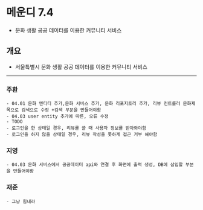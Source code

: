 # 메운디 7.4

- 문화 생활 공공 데이터를 이용한 커뮤니티 서비스
## 개요
- 서울특별시 문화 생활 공공 데이터를 이용한 커뮤니티 서비스

---

### 주환
```
- 04.01 문화 엔티티 추가,문화 서비스 추가, 문화 리포지토리 추가, 리뷰 컨트롤러 문화제목으로 검색으로 수정 +검색 부분을 만들어야함
- 04.03 user entity 추가에 따른, 오류 수정
- TODO
- 로그인을 한 상태일 경우, 리뷰를 쓸 때 사용자 정보를 받아와야함
- 로그인을 하지 않을 상태일 경우, 리뷰 작성을 못하게 접근 거부 해야함
```

### 지영
```
- 04.03 문화 서비스에서 공공데이터 api와 연결 후 화면에 출력 생성, DB에 삽입할 부분을 만들어야함
```

### 재준
```
- 그냥 힘내라
